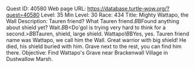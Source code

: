 Quest ID: 40580
Web page URL: https://database.turtle-wow.org/?quest=40580
Level: 35
Min Level: 30
Race: 434
Title: Mighty Wattapo, the Wall
Description: Tauren friend? What Tauren friend.$B$BFound anything about shield yet? Wait.$B$B<Do'gol is trying very hard to think for a second.>$B$BTauren, shield, large shield. Wattapo!$B$BYes, yes. Tauren friend name was Wattapo, we call him the Wall. Great warrior with big shield! He died, his shield buried with him. Grave next to the rest, you can find him there.
Objective: Find Wattapo's Grave near Brackenwall Village in Dustwallow Marsh.
